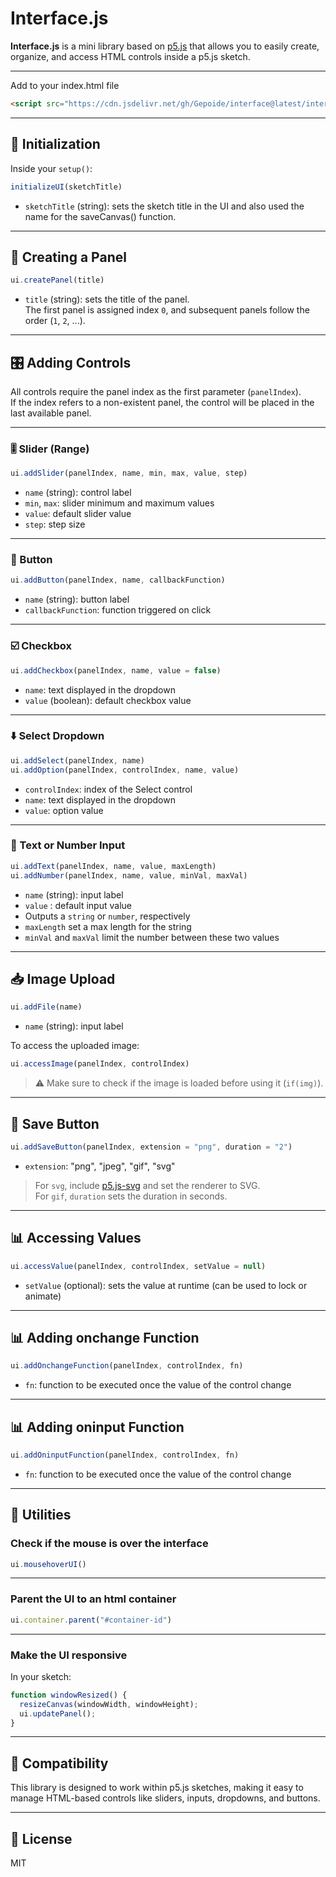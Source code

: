 # Interface.js

**Interface.js** is a mini library based on [p5.js](https://p5js.org) that allows you to easily create, organize, and access HTML controls inside a p5.js sketch.

---
Add to your index.html file
```html
<script src="https://cdn.jsdelivr.net/gh/Gepoide/interface@latest/interface.js"></script>
```

---

## 🚀 Initialization

Inside your `setup()`:

```js
initializeUI(sketchTitle)
```

- `sketchTitle` (string): sets the sketch title in the UI and also used the name for the saveCanvas() function.

---

## 🧱 Creating a Panel

```js
ui.createPanel(title)
```

- `title` (string): sets the title of the panel.  
The first panel is assigned index `0`, and subsequent panels follow the order (`1`, `2`, ...).

---

## 🎛️ Adding Controls

All controls require the panel index as the first parameter (`panelIndex`).  
If the index refers to a non-existent panel, the control will be placed in the last available panel.

---

### 🎚️ Slider (Range)

```js
ui.addSlider(panelIndex, name, min, max, value, step)
```

- `name` (string): control label  
- `min`, `max`: slider minimum and maximum values  
- `value`: default slider value  
- `step`: step size

---

### 🔘 Button

```js
ui.addButton(panelIndex, name, callbackFunction)
```

- `name` (string): button label  
- `callbackFunction`: function triggered on click

---

### ☑️ Checkbox

```js
ui.addCheckbox(panelIndex, name, value = false)
```
- `name`: text displayed in the dropdown 
- `value` (boolean): default checkbox value

---

### ⬇️ Select Dropdown

```js
ui.addSelect(panelIndex, name)
ui.addOption(panelIndex, controlIndex, name, value)
```

- `controlIndex`: index of the Select control  
- `name`: text displayed in the dropdown  
- `value`: option value

---

### 📝 Text or Number Input

```js
ui.addText(panelIndex, name, value, maxLength)
ui.addNumber(panelIndex, name, value, minVal, maxVal)
```
- `name` (string): input label   
- `value` : default input value
- Outputs a `string` or `number`, respectively
- `maxLength` set a max length for the string
- `minVal` and `maxVal` limit the number between these two values

---

## 📥 Image Upload

```js
ui.addFile(name)
```
- `name` (string): input label   

To access the uploaded image:

```js
ui.accessImage(panelIndex, controlIndex)
```

> ⚠️ Make sure to check if the image is loaded before using it (`if(img)`).

---

## 💾 Save Button

```js
ui.addSaveButton(panelIndex, extension = "png", duration = "2")
```

- `extension`: "png", "jpeg", "gif", "svg"  
> For `svg`, include [p5.js-svg](https://unpkg.com/p5.js-svg@1.6.0) and set the renderer to SVG.  
> For `gif`, `duration` sets the duration in seconds.

---

## 📊 Accessing Values

```js
ui.accessValue(panelIndex, controlIndex, setValue = null)
```

- `setValue` (optional): sets the value at runtime (can be used to lock or animate)

---

## 📊 Adding onchange Function

```js
ui.addOnchangeFunction(panelIndex, controlIndex, fn)
```

- `fn`: function to be executed once the value of the control change

---

## 📊 Adding oninput Function

```js
ui.addOninputFunction(panelIndex, controlIndex, fn)
```

- `fn`: function to be executed once the value of the control change

---

## 🧠 Utilities

### Check if the mouse is over the interface

```js
ui.mousehoverUI()
```

---

### Parent the UI to an html container

```js
ui.container.parent("#container-id")
```

---

### Make the UI responsive

In your sketch:

```js
function windowResized() {
  resizeCanvas(windowWidth, windowHeight);
  ui.updatePanel();
}
```

---

## 🧩 Compatibility

This library is designed to work within p5.js sketches, making it easy to manage HTML-based controls like sliders, inputs, dropdowns, and buttons.

---

## 📄 License

MIT
